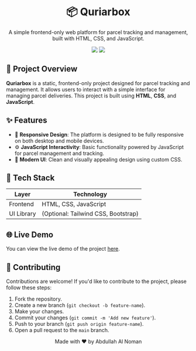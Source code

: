 <h1 align="center">📦 Quriarbox</h1>
<p align="center">
  A simple frontend-only web platform for parcel tracking and management, built with HTML, CSS, and JavaScript.
</p>

<p align="center">
  <img src="https://img.shields.io/badge/Status-Active-success?style=flat-square"/>
  <img src="https://img.shields.io/badge/Frontend-HTML%20%7C%20CSS%20%7C%20JavaScript-informational?style=flat-square"/>
</p>


## 📌 Project Overview

**Quriarbox** is a static, frontend-only project designed for parcel tracking and management. It allows users to interact with a simple interface for managing parcel deliveries. This project is built using **HTML**, **CSS**, and **JavaScript**.

## ✨ Features

- 🎨 **Responsive Design**: The platform is designed to be fully responsive on both desktop and mobile devices.
- ⚙️ **JavaScript Interactivity**: Basic functionality powered by JavaScript for parcel management and tracking.
- 🎨 **Modern UI**: Clean and visually appealing design using custom CSS.

## 🧰 Tech Stack

| Layer       | Technology                      |
|-------------|----------------------------------|
| Frontend    | HTML, CSS, JavaScript            |
| UI Library  | (Optional: Tailwind CSS, Bootstrap) |



## 🌐 Live Demo

You can view the live demo of the project [here](https://quriers.netlify.app/).


## 🤝 Contributing

Contributions are welcome! If you'd like to contribute to the project, please follow these steps:

1. Fork the repository.
2. Create a new branch (`git checkout -b feature-name`).
3. Make your changes.
4. Commit your changes (`git commit -m 'Add new feature'`).
5. Push to your branch (`git push origin feature-name`).
6. Open a pull request to the `main` branch.

<p align="center">
  Made with ❤️ by Abdullah Al Noman
</p>
